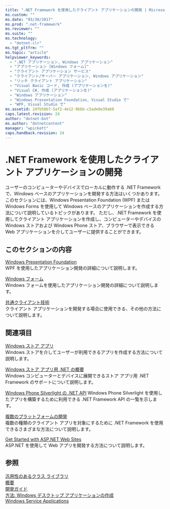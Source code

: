 ```yaml
---
title: ".NET Framework を使用したクライアント アプリケーションの開発 | Microsoft Docs"
ms.custom: ""
ms.date: "03/30/2017"
ms.prod: ".net-framework"
ms.reviewer: ""
ms.suite: ""
ms.technology: 
  - "dotnet-clr"
ms.tgt_pltfrm: ""
ms.topic: "article"
helpviewer_keywords: 
  - ".NET アプリケーション, Windows アプリケーション"
  - "アプリケーション [Windows フォーム]"
  - "クライアント アプリケーション サービス"
  - "クライアント/サーバー アプリケーション, Windows アプリケーション"
  - "リッチ クライアント アプリケーション"
  - "Visual Basic コード, 作成 (アプリケーションを)"
  - "Visual C#, 作成 (アプリケーションを)"
  - "Windows アプリケーション"
  - "Windows Presentation Foundation, Visual Studio で"
  - "WPF, Visual Studio で"
ms.assetid: 2dfb50b7-5af2-4e12-9bbb-c5ade0e39a68
caps.latest.revision: 24
author: "dotnet-bot"
ms.author: "dotnetcontent"
manager: "wpickett"
caps.handback.revision: 24
---
```

# .NET Framework を使用したクライアント アプリケーションの開発
ユーザーのコンピューターやデバイスでローカルに動作する .NET Framework で、Windows ベースのアプリケーションを開発する方法はいくつかあります。  このセクションには、Windows Presentation Foundation \(WPF\) または Windows Forms を使用して Windows ベースのアプリケーションを作成する方法について説明しているトピックがあります。  ただし、.NET Framework を使用してクライアント アプリケーションを作成し、コンピューターやデバイスの Windows ストアおよび Windows Phone ストア、ブラウザーで表示できる Web アプリケーションを介してユーザーに提供することができます。  
  
## このセクションの内容  
 [Windows Presentation Foundation](../../docs/framework/wpf/index.md)  
 WPF を使用したアプリケーション開発の詳細について説明します。  
  
 [Windows フォーム](../../docs/framework/winforms/index.md)  
 Windows フォームを使用したアプリケーション開発の詳細について説明します。  
  
 [共通クライアント技術](../../docs/framework/common-client-technologies/index.md)  
 クライアント アプリケーションを開発する場合に使用できる、その他の方法について説明します。  
  
## 関連項目  
 [Windows ストア アプリ](http://msdn.microsoft.com/windows/apps/)  
 Windows ストアを介してユーザーが利用できるアプリを作成する方法について説明します。  
  
 [Windows ストア アプリ用 .NET の概要](http://msdn.microsoft.com/library/windows/apps/br230302.aspx)  
 Windows コンピューターとデバイスに展開できるストア アプリ用 .NET Framework のサポートについて説明します。  
  
 [Windows Phone Silverlight の .NET API](http://msdn.microsoft.com/library/windows/apps/xaml/jj207211\(v=vs.105\).aspx)  
 Windows Phone Silverlight を使用したアプリを構築するために利用できる .NET Framework API の一覧を示します。  
  
 [複数のプラットフォームの開発](../../docs/standard/cross-platform/index.md)  
 複数の種類のクライアント アプリを対象にするために .NET Framework を使用できるさまざまな方法について説明します。  
  
 [Get Started with ASP.NET Web Sites](http://www.asp.net/get-started/websites)  
 ASP.NET を使用して Web アプリを開発する方法について説明します。  
  
## 参照  
 [汎用性のあるクラス ライブラリ](../../docs/standard/cross-platform/cross-platform-development-with-the-portable-class-library.md)   
 [概要](../../docs/framework/get-started/overview.md)   
 [開発ガイド](../../docs/framework/development-guide.md)   
 [方法: Windows デスクトップ アプリケーションの作成](../Topic/How%20to:%20Create%20a%20Windows%20Desktop%20Application.md)   
 [Windows Service Applications](../../docs/framework/windows-services/index.md)